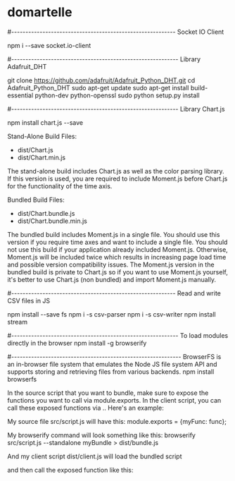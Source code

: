 # domartelle

#----------------------------------------------------------
Socket IO Client

npm i --save socket.io-client

#-----------------------------------------------------------
Library Adafruit_DHT

git clone https://github.com/adafruit/Adafruit_Python_DHT.git
cd Adafruit_Python_DHT
sudo apt-get update
sudo apt-get install build-essential python-dev python-openssl
sudo python setup.py install

#-----------------------------------------------------------
Library Chart.js

npm install chart.js --save

Stand-Alone Build
Files:

- dist/Chart.js
- dist/Chart.min.js

The stand-alone build includes Chart.js as well as the color parsing library. If this version is used, you are required to include Moment.js before Chart.js for the functionality of the time axis.

Bundled Build
Files:

- dist/Chart.bundle.js
- dist/Chart.bundle.min.js

The bundled build includes Moment.js in a single file. You should use this version if you require time axes and want to include a single file. You should not use this build if your application already included Moment.js. Otherwise, Moment.js will be included twice which results in increasing page load time and possible version compatibility issues. The Moment.js version in the bundled build is private to Chart.js so if you want to use Moment.js yourself, it's better to use Chart.js (non bundled) and import Moment.js manually.

#----------------------------------------------------------
Read and write CSV files in JS

npm install --save fs
npm i -s csv-parser
npm i -s csv-writer
npm install stream

#-----------------------------------------------------------
To load modules directly in the browser
npm install -g browserify

#------------------------------------------------------------
BrowserFS is an in-browser file system that emulates the Node JS file system API and supports storing and retrieving files from various backends.
npm install browserfs

In the source script that you want to bundle, make sure to expose the functions you want to call via module.exports. In the client script, you can call these exposed functions via <bundle-name>.<func-name>. Here's an example:

My source file src/script.js will have this:
module.exports = {myFunc: func};

My browserify command will look something like this:
browserify src/script.js --standalone myBundle > dist/bundle.js

And my client script dist/client.js will load the bundled script

<script src="bundle.js"></script>

and then call the exposed function like this:

<script>myBundle.myFunc();</script>
